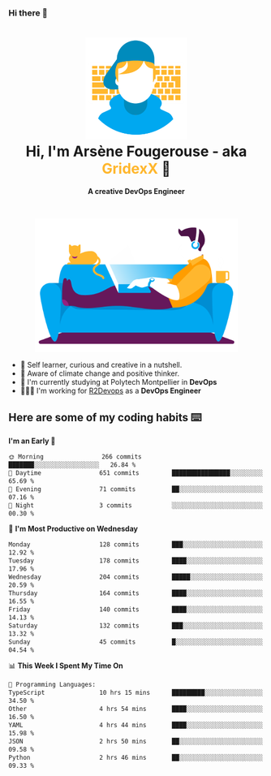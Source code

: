 ### Hi there 👋

<!--
**GridexX/gridexx** is a ✨ _special_ ✨ repository because its `README.md` (this file) appears on your GitHub profile.

Here are some ideas to get you started:

- 🔭 I’m currently working on ...
- 🌱 I’m currently learning ...
- 👯 I’m looking to collaborate on ...
- 🤔 I’m looking for help with ...
- 💬 Ask me about ...
- 📫 How to reach me: ...
- 😄 Pronouns: ...
- ⚡ Fun fact: ...
-->


<!-- Header -->
<h1 align="center">
  <img src="./images/user_profile.png" width="200">
  <br>
  Hi, I'm Arsène Fougerouse - aka <span style="color:#ffb72e">GridexX</span> 👋
</h1>


<p align="center">
  <b>A creative DevOps Engineer </b>
</p>
<br/>
<p align="center">
  <img src="./images/man_couch.png" width="400">
</p>

- 🎨 Self learner, curious and creative in a nutshell. 
- 🌱 Aware of climate change and positive thinker.
- 📕 I'm currently studying at Polytech Montpellier in **DevOps**
- 👨🏻‍💻 I'm working for [R2Devops](https://r2devops.io) as a **DevOps Engineer**


## Here are some of my coding habits ⌨️

<!-- Add a section about tech and Ops stack
  Like this one : https://github.com/Xanthus58#-tech-stack
-->
<!--START_SECTION:waka-->
**I'm an Early 🐤** 

```text
🌞 Morning                266 commits         ███████░░░░░░░░░░░░░░░░░░   26.84 % 
🌆 Daytime                651 commits         ████████████████░░░░░░░░░   65.69 % 
🌃 Evening                71 commits          ██░░░░░░░░░░░░░░░░░░░░░░░   07.16 % 
🌙 Night                  3 commits           ░░░░░░░░░░░░░░░░░░░░░░░░░   00.30 % 
```
📅 **I'm Most Productive on Wednesday** 

```text
Monday                   128 commits         ███░░░░░░░░░░░░░░░░░░░░░░   12.92 % 
Tuesday                  178 commits         ████░░░░░░░░░░░░░░░░░░░░░   17.96 % 
Wednesday                204 commits         █████░░░░░░░░░░░░░░░░░░░░   20.59 % 
Thursday                 164 commits         ████░░░░░░░░░░░░░░░░░░░░░   16.55 % 
Friday                   140 commits         ████░░░░░░░░░░░░░░░░░░░░░   14.13 % 
Saturday                 132 commits         ███░░░░░░░░░░░░░░░░░░░░░░   13.32 % 
Sunday                   45 commits          █░░░░░░░░░░░░░░░░░░░░░░░░   04.54 % 
```


📊 **This Week I Spent My Time On** 

```text
💬 Programming Languages: 
TypeScript               10 hrs 15 mins      █████████░░░░░░░░░░░░░░░░   34.50 % 
Other                    4 hrs 54 mins       ████░░░░░░░░░░░░░░░░░░░░░   16.50 % 
YAML                     4 hrs 44 mins       ████░░░░░░░░░░░░░░░░░░░░░   15.98 % 
JSON                     2 hrs 50 mins       ██░░░░░░░░░░░░░░░░░░░░░░░   09.58 % 
Python                   2 hrs 46 mins       ██░░░░░░░░░░░░░░░░░░░░░░░   09.33 % 
```


<!--END_SECTION:waka-->
